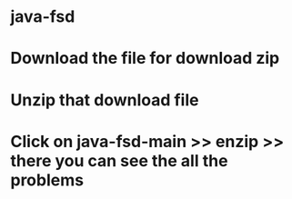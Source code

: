 # java-fsd
# Download the file for download zip
# Unzip that download file
# Click on java-fsd-main >> enzip >> there you can see the all the problems
